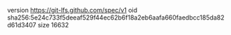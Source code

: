 version https://git-lfs.github.com/spec/v1
oid sha256:5e24c733f5deeaf529f44ec62b6f18a2eb6aafa660faedbcc185da82d61d3407
size 16632
